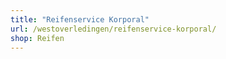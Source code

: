 ```yaml
---
title: "Reifenservice Korporal"
url: /westoverledingen/reifenservice-korporal/
shop: Reifen
---
```

